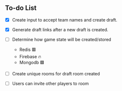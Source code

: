 




## To-do List

- [x] Create input to accept team names and create draft.

- [x] Generate draft links after a new draft is created.

- [ ] Determine how game state will be created/stored
     - Redis 🟥
     - Firebase 🔥
     - Mongodb  🟩

- [ ] Create unique rooms for draft room created
- [ ] Users can invite other players to room
